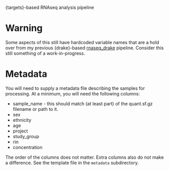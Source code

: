 {targets}-based RNAseq analysis pipeline

# Warning

Some aspects of this still have hardcoded variable names that are a hold over from my previous {drake}-based [rnaseq_drake](https://github.com/milescsmith/rnaseq_drake) pipeline.  Consider this still something of a work-in-progress.

# Metadata

You will need to supply a metadata file describing the samples for processing.
At a minimum, you will need the following columns:
* sample_name - this should match (at least part) of the quant.sf.gz filename or path to it.
* sex
* ethnicity
* age
* project
* study_group
* rin
* concentration

The order of the columns does not matter.  Extra columns also do not make a difference.
See the template file in the `metadata` subdirectory.
